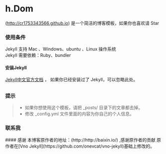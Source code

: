 # h.Dom
(http://cr1753343566.github.io) 是一个简洁的博客模板，如果你也喜欢请 Star

### 使用条件

Jekyll 支持 Mac 、Windows、ubuntu 、Linux 操作系统                     
Jekyll 需要依赖：Ruby、bundler


#### 安装Jekyll

[Jekyll中文官方文档](http://jekyll.bootcss.com/) ， 如果你已经安装过了 Jekyll，可以忽略此处。
##


### 提示

>* 如果你想使用这个模板，请把 _posts/ 目录下的文章都去掉。
>* 修改 _config.yml 文件里面的内容为你自己的个人信息。

### 联系我

<div>
  
  </div>
#### 感谢   
本博客原作者的地址：(http://http://baixin.io/) ,感谢原作者的贡献
原作者在[Vno Jekyll](https://github.com/onevcat/vno-jekyll)基础上修改的。  


